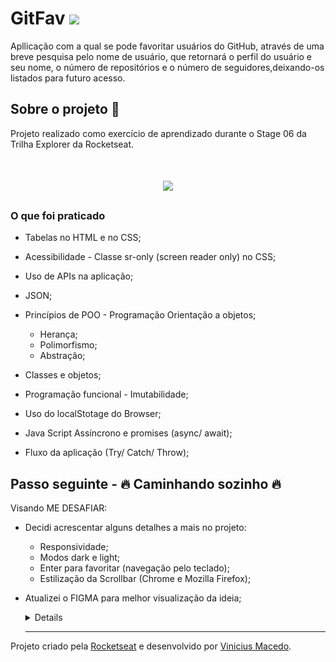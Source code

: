 # GitFav <img src="https://github.com/Macedovin/GitFavorites/blob/master/assets/Git_fav-ico.ico" width=30px>

Apllicação com a qual se pode favoritar usuários do GitHub, através de uma breve pesquisa pelo nome de usuário, que retornará o perfil do usuário e seu nome, o número de repositórios e o número de seguidores,deixando-os listados para futuro acesso.

## Sobre o projeto 🚀

Projeto realizado como exercício de aprendizado durante o Stage 06 da Trilha Explorer da Rocketseat.

<h1 align="center">
    <img src="https://github.com/Macedovin/GitFavorites/blob/master/Evolu%C3%A7%C3%A3o%20Rocket%20-%20GitFav.gif">
</h1>

### O que foi praticado

- Tabelas no HTML e no CSS;
- Acessibilidade - Classe sr-only (screen reader only) no CSS;
- Uso de APIs na aplicação;
- JSON;
- Princípios de POO - Programação Orientação a objetos;

  - Herança;
  - Polimorfismo;
  - Abstração;

- Classes e objetos;
- Programação funcional - Imutabilidade;
- Uso do localStotage do Browser;
- Java Script Assíncrono e promises (async/ await);
- Fluxo da aplicação (Try/ Catch/ Throw);

## Passo seguinte - 🔥 Caminhando sozinho 🔥

Visando ME DESAFIAR:

- Decidi acrescentar alguns detalhes a mais no projeto:

  - Responsividade;
  - Modos dark e light;
  - Enter para favoritar (navegação pelo teclado);
  - Estilização da Scrollbar (Chrome e Mozilla Firefox);

- Atualizei o FIGMA para melhor visualização da ideia;

    <details>

      <summary>
        <a href="https://www.figma.com/file/i0ekwHTbyWPorfjcF5w4xf/%5BDesafios-Explorer%5D-My---GitFav?node-id=0%3A1" target="_blank">
          Imagem e projeto aqui
         </a>
      </summary>
      <br/>
          <a><img src="https://github.com/Macedovin/GitFavorites/blob/master/Git-Fav-FIGMA.png" width=450px/></a>

    </details>
    
  ---

Projeto criado pela [Rocketseat](https://github.com/Rocketseat) e desenvolvido por [Vinicius&nbsp;Macedo](https://github.com/Macedovin).
